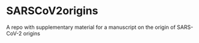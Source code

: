 # SARSCoV2origins
A repo with supplementary material for a manuscript on the origin of SARS-CoV-2 origins
